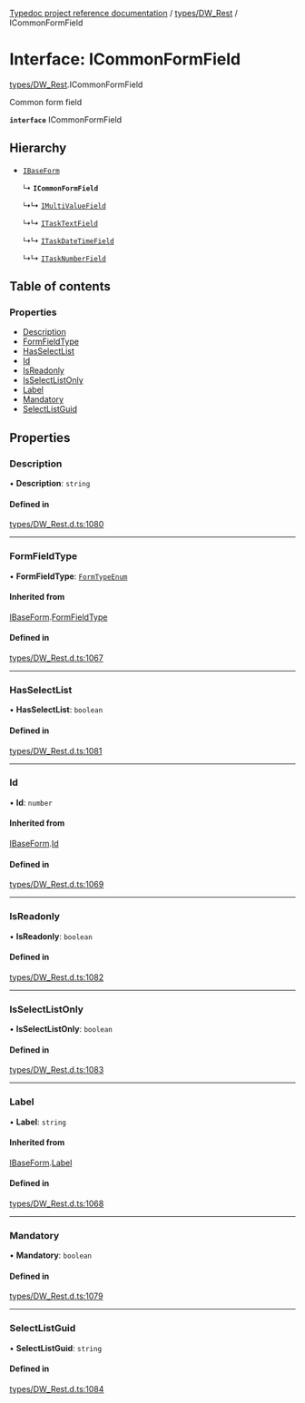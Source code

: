 [Typedoc project reference documentation](../README.md) / [types/DW_Rest](../modules/types_dw_rest.md) / ICommonFormField

# Interface: ICommonFormField

[types/DW_Rest](../modules/types_dw_rest.md).ICommonFormField

Common form field

**`interface`** ICommonFormField

## Hierarchy

- [`IBaseForm`](types_dw_rest.ibaseform.md)

  ↳ **`ICommonFormField`**

  ↳↳ [`IMultiValueField`](types_dw_rest.imultivaluefield.md)

  ↳↳ [`ITaskTextField`](types_dw_rest.itasktextfield.md)

  ↳↳ [`ITaskDateTimeField`](types_dw_rest.itaskdatetimefield.md)

  ↳↳ [`ITaskNumberField`](types_dw_rest.itasknumberfield.md)

## Table of contents

### Properties

- [Description](types_dw_rest.icommonformfield.md#description)
- [FormFieldType](types_dw_rest.icommonformfield.md#formfieldtype)
- [HasSelectList](types_dw_rest.icommonformfield.md#hasselectlist)
- [Id](types_dw_rest.icommonformfield.md#id)
- [IsReadonly](types_dw_rest.icommonformfield.md#isreadonly)
- [IsSelectListOnly](types_dw_rest.icommonformfield.md#isselectlistonly)
- [Label](types_dw_rest.icommonformfield.md#label)
- [Mandatory](types_dw_rest.icommonformfield.md#mandatory)
- [SelectListGuid](types_dw_rest.icommonformfield.md#selectlistguid)

## Properties

### Description

• **Description**: `string`

#### Defined in

[types/DW_Rest.d.ts:1080](https://github.com/DocuWare/REST-Sample-TS/blob/828b3d4/src/types/DW_Rest.d.ts#L1080)

___

### FormFieldType

• **FormFieldType**: [`FormTypeEnum`](../enums/types_dw_rest.formtypeenum.md)

#### Inherited from

[IBaseForm](types_dw_rest.ibaseform.md).[FormFieldType](types_dw_rest.ibaseform.md#formfieldtype)

#### Defined in

[types/DW_Rest.d.ts:1067](https://github.com/DocuWare/REST-Sample-TS/blob/828b3d4/src/types/DW_Rest.d.ts#L1067)

___

### HasSelectList

• **HasSelectList**: `boolean`

#### Defined in

[types/DW_Rest.d.ts:1081](https://github.com/DocuWare/REST-Sample-TS/blob/828b3d4/src/types/DW_Rest.d.ts#L1081)

___

### Id

• **Id**: `number`

#### Inherited from

[IBaseForm](types_dw_rest.ibaseform.md).[Id](types_dw_rest.ibaseform.md#id)

#### Defined in

[types/DW_Rest.d.ts:1069](https://github.com/DocuWare/REST-Sample-TS/blob/828b3d4/src/types/DW_Rest.d.ts#L1069)

___

### IsReadonly

• **IsReadonly**: `boolean`

#### Defined in

[types/DW_Rest.d.ts:1082](https://github.com/DocuWare/REST-Sample-TS/blob/828b3d4/src/types/DW_Rest.d.ts#L1082)

___

### IsSelectListOnly

• **IsSelectListOnly**: `boolean`

#### Defined in

[types/DW_Rest.d.ts:1083](https://github.com/DocuWare/REST-Sample-TS/blob/828b3d4/src/types/DW_Rest.d.ts#L1083)

___

### Label

• **Label**: `string`

#### Inherited from

[IBaseForm](types_dw_rest.ibaseform.md).[Label](types_dw_rest.ibaseform.md#label)

#### Defined in

[types/DW_Rest.d.ts:1068](https://github.com/DocuWare/REST-Sample-TS/blob/828b3d4/src/types/DW_Rest.d.ts#L1068)

___

### Mandatory

• **Mandatory**: `boolean`

#### Defined in

[types/DW_Rest.d.ts:1079](https://github.com/DocuWare/REST-Sample-TS/blob/828b3d4/src/types/DW_Rest.d.ts#L1079)

___

### SelectListGuid

• **SelectListGuid**: `string`

#### Defined in

[types/DW_Rest.d.ts:1084](https://github.com/DocuWare/REST-Sample-TS/blob/828b3d4/src/types/DW_Rest.d.ts#L1084)
